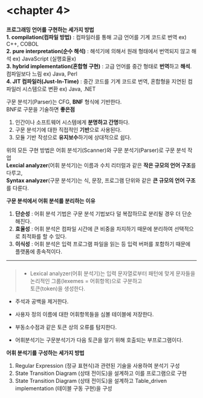 <chapter 4>
===========
### <Introduction> ###  

**프로그래밍 언어를 구현하는 세가지 방법**  
**1. compilation(컴파일 방법)** : 컴파일러를 통해 고급 언어를 기계 코드로 번역 ex) C++, COBOL  
**2. pure interpretation(순수 해석)** :  해석기에 의해서 원래 형태에서 번역되지 않고 해석 ex) JavaScript (실행효율x)  
**3. hybrid implementation(혼합형 구현)** : 고급 언어를 중간 형태로 **번역**하고 **해석**. 컴파일보다 느림 ex) Java, Perl  
**4. JIT 컴파일러(Just-In-Time)** : 중간 코드를 기계 코드로 번역, 혼합형을 지연된 컴파일러 시스템으로 변환 ex) Java, .NET  
  
구문 분석기(Parser)는 CFG, **BNF** 형식에 기반한다.  
BNF로 구문을 기술하면 **좋은점**  
1. 인간이나 소프트웨어 시스템에게 **분명하고 간명**하다.  
2. 구문 분석기에 대한 직접적인 **기반**으로 사용된다.
3. 모듈 기반 작성으로 **유지보수**하기에 상대적으로 쉽다.  
  
위의 모든 구현 방법은 어휘 분석기(Scanner)와 구문 분석기(Parser)로 구문 분석 작업  
**Lexcial analyzer**(어휘 분석기)는 이름과 수치 리터럴과 같은 **작은 규모의 언어 구조**를 다루고,  
**Syntax analyzer**(구문 분석기)는 식, 문장, 프로그램 단위와 같은 **큰 규모의 언어 구조**를 다룬다.  
  
**구문 분석에서 어휘 분석를 분리하는 이유**  
1. **단순성** : 어휘 분석 기법은 구문 분석 기법보다 덜 복잡하므로 분리될 경우 더 단순해진다.
2. **효율성** : 어휘 분석은 컴파일 시간에 큰 비중을 차지하기 때문에 분리하여 선택적으로 최적화를 할 수 있다.  
3. **이식성** : 어휘 분석은 입력 프로그램 파일을 읽는 등 입력 버퍼를 포함하기 때문에 플랫폼에 종속적이다.
*****
### <Lexical Analyzer> ###  
  
> * Lexical analyzer(어휘 분석기)는 입력 문자열로부터 패턴에 맞게 문자들을 논리적인 그룹(lexemes = 어휘항목)으로 구분하고  
토큰(token)을 생성한다.
  
   * 주석과 공백을 제거한다.  
  
   * 사용자 정의 이름에 대한 어휘항목들을 심볼 테이블에 저장한다.  
  
   * 부동소수점과 같은 토큰 상의 오류를 탐지한다.  
  
   * 어휘분석기는 구문분석기가 다음 토큰을 알기 위해 호출되는 부프로그램이다.

**어휘 분석기를 구성하는 세가지 방법**
1. Regular Expression (정규 표현식)과 관련된 기술을 사용하여 분석기 구성  
2. State Transition Diagram (상태 전이도)을 설계하고 이를 프로그램으로 구현  
3. State Transition Diagram (상태 전이도)을 설계하고 Table_driven implementation (테이블 구동 구현)을 구성  


  
